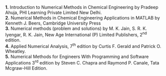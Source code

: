 ﻿

<b>1.</b> Introduction to Numerical Methods in Chemical Engineering by Pradeep Ahuja, PHI Learning Private Limited New Delhi.
<br>
<b>2.</b> Numerical Methods in Chemical Engineering Applications in MATLAB by Kenneth J. Beers, Cambridge University Press
<br>
<b>3.</b> Numerical methods (problem and solutions) by M. K. Jain, S. R. K. Iyengar, R. K. Jain, New Age International (P) Limited Publishers, 2<sup>nd</sup> edition.
<br>
<b>4.</b> Applied Numerical Analysis, 7<sup>th</sup> edition by  Curtis F. Gerald and Patrick O. Wheatley.
<br>
<b>5.</b> Numerical Methods for Engineers With Programming and Software Applications 3<sup>rd</sup> edition by Steven C. Chapra and Raymond P. Canale, Tata Mcgraw-Hill Edition.
